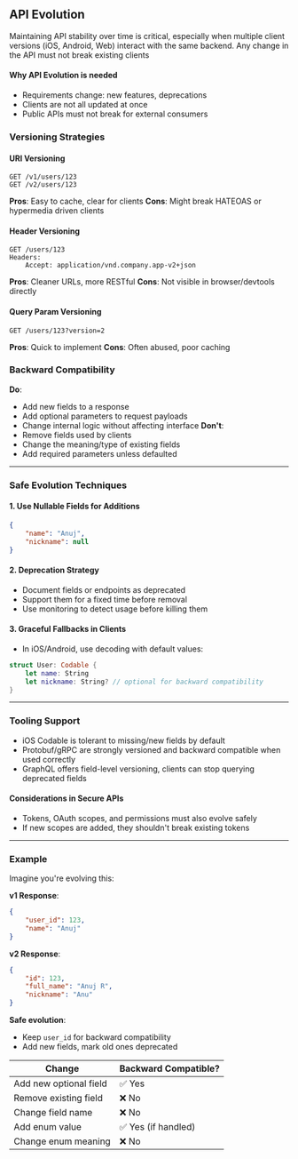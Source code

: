 ## API Evolution
Maintaining API stability over time is critical, especially when multiple client versions (iOS, Android, Web) interact with the same backend. Any change in the API must not break existing clients

#### Why API Evolution is needed
- Requirements change: new features, deprecations
- Clients are not all updated at once
- Public APIs must not break for external consumers

### Versioning Strategies
#### URI Versioning
```http
GET /v1/users/123
GET /v2/users/123
```

**Pros**: Easy to cache, clear for clients
**Cons**: Might break HATEOAS or hypermedia driven clients

#### Header Versioning
```http
GET /users/123
Headers:
	Accept: application/vnd.company.app-v2+json
```

**Pros**: Cleaner URLs, more RESTful
**Cons**: Not visible in browser/devtools directly

#### Query Param Versioning
```http
GET /users/123?version=2
```

**Pros**: Quick to implement
**Cons**: Often abused, poor caching

### Backward Compatibility
**Do**:
- Add new fields to a response
- Add optional parameters to request payloads
- Change internal logic without affecting interface
**Don't**:
- Remove fields used by clients
- Change the meaning/type of existing fields
- Add required parameters unless defaulted

---
### Safe Evolution Techniques
#### 1. Use Nullable Fields for Additions
```json
{
	"name": "Anuj",
	"nickname": null
}
```
#### 2. Deprecation Strategy
- Document fields or endpoints as deprecated
- Support them for a fixed time before removal
- Use monitoring to detect usage before killing them
#### 3. Graceful Fallbacks in Clients
- In iOS/Android, use decoding with default values:
```swift
struct User: Codable {
	let name: String
	let nickname: String? // optional for backward compatibility
}
```

---
### Tooling Support
- iOS Codable is tolerant to missing/new fields by default
- Protobuf/gRPC are strongly versioned and backward compatible when used correctly
- GraphQL offers field-level versioning, clients can stop querying deprecated fields

#### Considerations in Secure APIs
- Tokens, OAuth scopes, and permissions must also evolve safely
- If new scopes are added, they shouldn't break existing tokens

---
### Example
Imagine you're evolving this:

**v1 Response**:
```json
{
	"user_id": 123,
	"name": "Anuj"
}
```

**v2 Response**:
```json
{
	"id": 123,
	"full_name": "Anuj R",
	"nickname": "Anu"
}
```

**Safe evolution**:
- Keep `user_id` for backward compatibility
- Add new fields, mark old ones deprecated

| Change                 | Backward Compatible? |
| ---------------------- | -------------------- |
| Add new optional field | ✅ Yes                |
| Remove existing field  | ❌ No                 |
| Change field name      | ❌ No                 |
| Add enum value         | ✅ Yes (if handled)   |
| Change enum meaning    | ❌ No                 |
